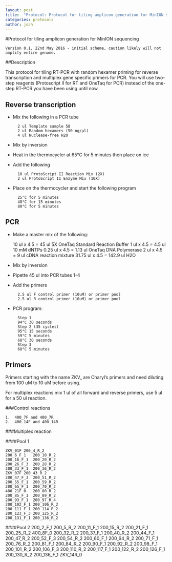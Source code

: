 ```yaml
---
layout: post
title:  "Protocol: Protocol for tiling amplicon generation for MinION sequencing"
categories: protocols
author: josh
---
```


#Protocol for tiling amplicon generation for MinION sequencing

``Version 0.1, 22nd May 2016 - initial scheme, caution likely will not amplify entire genome.``

##Description

This protocol for tiling RT-PCR with random hexamer priming for reverse transcription and multiplex gene specific primers for PCR. You will use two-step reagents (Protoscript II for RT and OneTaq for PCR) instead of the one-step RT-PCR you have been using until now.

## Reverse transcription

- Mix the following in a PCR tube

		2 ul Template sample 58
		2 ul Random hexamers (50 ng/µl)
		4 ul Nuclease-free H2O

- Mix by inversion

- Heat in the thermocycler at 65°C for 5 minutes then place on ice

- Add the following

		10 ul ProtoScript II Reaction Mix (2X)
		2 ul ProtoScript II Enzyme Mix (10X)

- Place on the thermocycler and start the following program

		25°C for 5 minutes
		48°C for 15 minutes
		80°C for 5 minutes

## PCR
 
- Make a master mix of the following:

	10 ul x 4.5 = 45 ul 5X OneTaq Standard Reaction Buffer
	1 ul x 4.5 = 4.5 ul 10 mM dNTPs
	0.25 ul x 4.5 = 1.13 ul OneTaq DNA Polymerase
	2 ul x 4.5 = 9 ul cDNA reaction mixture
	31.75 ul x 4.5 = 142.9 ul H2O

- Mix by inversion

- Pipette 45 ul into PCR tubes 1-4

- Add the primers

		2.5 ul F control primer (10uM) or primer pool
		2.5 ul R control primer (10uM) or primer pool

- PCR program:

		Step 1
		94°C 30 seconds 
		Step 2 (35 cycles)
		95°C 15 seconds
		59°C 5 minutes
 		68°C 30 seconds
		Step 3
		68°C 5 minutes

## Primers

Primers starting with the name ZKV_ are Charyl’s primers and need diluting from 100 uM to 10 uM before using.

For multiplex reactions mix 1 ul of all forward and reverse primers, use 5 ul for a 50 ul reaction.

###Control reactions

	1.	400_7F and 400_7R
	2.	400_14F and 400_14R

###Multiplex reaction

####Pool 1

	ZKV_01F	200_4_R_2
	200_6_F_1	200_10_R_2
	200_16_F_1	200_20_R_2
	200_26_F_3	200_28_R_2
	200_33_F_1	200_36_R_2
	ZKV_07F	200_43_R_2
	200_47_F_3	200_51_R_2
	200_55_F_1	200_59_R_2
	200_65_F_1	200_70_R_2
	400_21F_0	200_80_R_2
	200_85_F_1	200_89_R_2
	200_93_F_1	200_97_R_4
	200_102_F_1	200_106_R_2
	200_111_F_1	200_114_R_2
	200_123_F_3	200_125_R_2
	200_131_F_1	200_136_R_2
		
####Pool 2
	200_2_F_1	200_5_R_2
	200_11_F_1	200_15_R_2
	200_21_F_1	200_25_R_2
	400_8F_0	200_32_R_2
	200_37_F_1	200_40_R_2
	200_44_F_1	200_47_R_2
	200_52_F_3	200_54_R_2
	200_60_F_1	200_64_R_2
	200_71_F_1	200_76_R_2
	200_81_F_1	200_84_R_2
	200_90_F_1	200_92_R_2
	200_98_F_1	200_101_R_2
	200_106_F_3	200_110_R_2
	200_117_F_1	200_122_R_2
	200_126_F_1	200_130_R_2
	200_136_F_1	ZKV_14R_0


